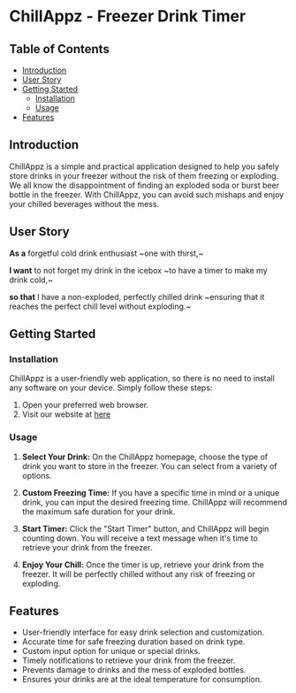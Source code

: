 # ChillAppz - Freezer Drink Timer

## Table of Contents
- [Introduction](#introduction)
- [User Story](#user-story)
- [Getting Started](#getting-started)
  - [Installation](#installation)
  - [Usage](#usage)
- [Features](#features)

## Introduction

ChillAppz is a simple and practical application designed to help you safely store drinks in your freezer without the risk of them freezing or exploding. We all know the disappointment of finding an exploded soda or burst beer bottle in the freezer. With ChillAppz, you can avoid such mishaps and enjoy your chilled beverages without the mess.

## User Story

**As a** forgetful cold drink enthusiast ~one with thirst,~

**I want** to not forget my drink in the icebox ~to have a timer to make my drink cold,~ 

**so that** I have a non-exploded, perfectly chilled drink ~ensuring that it reaches the perfect chill level without exploding.~

## Getting Started

### Installation

ChillAppz is a user-friendly web application, so there is no need to install any software on your device. Simply follow these steps:

1. Open your preferred web browser.
2. Visit our website at [here](https://chill-appz.onrender.com/)

### Usage

1. **Select Your Drink:** On the ChillAppz homepage, choose the type of drink you want to store in the freezer. You can select from a variety of options.

2. **Custom Freezing Time:** If you have a specific time in mind or a unique drink, you can input the desired freezing time. ChillAppz will recommend the maximum safe duration for your drink.

3. **Start Timer:** Click the "Start Timer" button, and ChillAppz will begin counting down. You will receive a text message when it's time to retrieve your drink from the freezer.

4. **Enjoy Your Chill:** Once the timer is up, retrieve your drink from the freezer. It will be perfectly chilled without any risk of freezing or exploding.

## Features

- User-friendly interface for easy drink selection and customization.
- Accurate time for safe freezing duration based on drink type.
- Custom input option for unique or special drinks.
- Timely notifications to retrieve your drink from the freezer.
- Prevents damage to drinks and the mess of exploded bottles.
- Ensures your drinks are at the ideal temperature for consumption.
